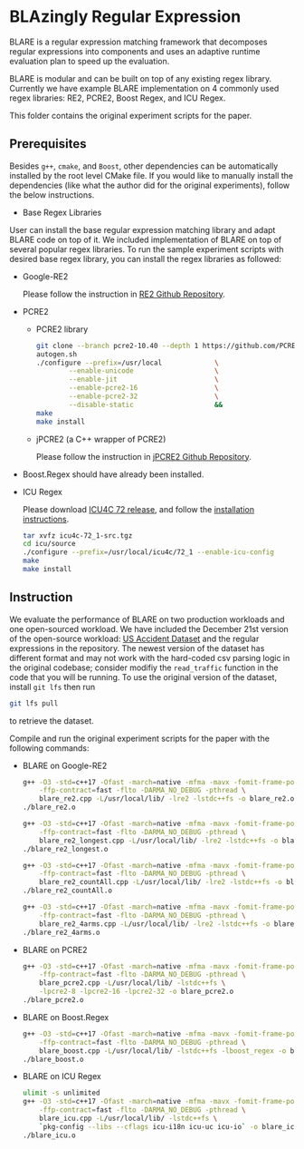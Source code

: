 # BLAzingly Regular Expression

BLARE is a regular expression matching framework that decomposes regular expressions into components and uses an adaptive runtime evaluation plan to speed up the evaluation.

BLARE is modular and can be built on top of any existing regex library. Currently we have example BLARE implementation on 4 commonly used regex libraries: RE2, PCRE2, Boost Regex, and ICU Regex.

This folder contains the original experiment scripts for the paper.

## Prerequisites

Besides `g++`, `cmake`, and `Boost`, other dependencies can be automatically installed by the root level CMake file. If you would like to manually install the dependencies (like what the author did for the original experiments), follow the below instructions.

- Base Regex Libraries
  
User can install the base regular expression matching library and adapt BLARE code on top of it. We included implementation of BLARE on top of several popular regex libraries. To run the sample experiment scripts with desired base regex library, you can install the regex libraries as followed:

- Google-RE2

    Please follow the instruction in [RE2 Github Repository](https://github.com/google/re2).

- PCRE2
  - PCRE2 library

    ```bash
    git clone --branch pcre2-10.40 --depth 1 https://github.com/PCRE2Project/pcre2
    autogen.sh
    ./configure --prefix=/usr/local             \
            --enable-unicode                    \
            --enable-jit                        \
            --enable-pcre2-16                   \
            --enable-pcre2-32                   \
            --disable-static                    &&
    make
    make install
    ```

  - jPCRE2 (a C++ wrapper of PCRE2)

    Please follow the instruction in [jPCRE2 Github Repository](https://github.com/jpcre2/jpcre2).

- Boost.Regex should have already been installed.
- ICU Regex
  
    Please download [ICU4C 72 release](https://github.com/unicode-org/icu/releases/tag/release-72-1), and follow the [installation instructions](https://unicode-org.github.io/icu/userguide/icu4c/build.html#how-to-build-and-install-on-unix).

    ```bash
    tar xvfz icu4c-72_1-src.tgz
    cd icu/source
    ./configure --prefix=/usr/local/icu4c/72_1 --enable-icu-config
    make
    make install
    ```

## Instruction

We evaluate the performance of BLARE on two production workloads and one open-sourced workload. We have included the December 21st version of the open-source workload: [US Accident Dataset](https://www.kaggle.com/datasets/sobhanmoosavi/us-accidents) and the regular expressions in the repository. The newest version of the dataset has different format and may not work with the hard-coded csv parsing logic in the original codebase; consider modifiy the `read_traffic` function in the code that you will be running. To use the original version of the dataset, install `git lfs` then run

```bash
git lfs pull
```

to retrieve the dataset.

Compile and run the original experiment scripts for the paper with the following commands:

- BLARE on Google-RE2
  
    ```bash
    g++ -O3 -std=c++17 -Ofast -march=native -mfma -mavx -fomit-frame-pointer \
        -ffp-contract=fast -flto -DARMA_NO_DEBUG -pthread \
        blare_re2.cpp -L/usr/local/lib/ -lre2 -lstdc++fs -o blare_re2.o
    ./blare_re2.o
    ```

    ```bash
    g++ -O3 -std=c++17 -Ofast -march=native -mfma -mavx -fomit-frame-pointer \
        -ffp-contract=fast -flto -DARMA_NO_DEBUG -pthread \
        blare_re2_longest.cpp -L/usr/local/lib/ -lre2 -lstdc++fs -o blare_re2_longest.o
    ./blare_re2_longest.o
    ```

    ```bash
    g++ -O3 -std=c++17 -Ofast -march=native -mfma -mavx -fomit-frame-pointer \
        -ffp-contract=fast -flto -DARMA_NO_DEBUG -pthread \
        blare_re2_countAll.cpp -L/usr/local/lib/ -lre2 -lstdc++fs -o blare_re2_countAll.o
    ./blare_re2_countAll.o
    ```

    ```bash
    g++ -O3 -std=c++17 -Ofast -march=native -mfma -mavx -fomit-frame-pointer \
        -ffp-contract=fast -flto -DARMA_NO_DEBUG -pthread \
        blare_re2_4arms.cpp -L/usr/local/lib/ -lre2 -lstdc++fs -o blare_re2_4arms.o
    ./blare_re2_4arms.o
    ```

- BLARE on PCRE2

    ```bash
    g++ -O3 -std=c++17 -Ofast -march=native -mfma -mavx -fomit-frame-pointer \
        -ffp-contract=fast -flto -DARMA_NO_DEBUG -pthread \
        blare_pcre2.cpp -L/usr/local/lib/ -lstdc++fs \
        -lpcre2-8 -lpcre2-16 -lpcre2-32 -o blare_pcre2.o
    ./blare_pcre2.o
    ```

- BLARE on Boost.Regex

    ```bash
    g++ -O3 -std=c++17 -Ofast -march=native -mfma -mavx -fomit-frame-pointer \
        -ffp-contract=fast -flto -DARMA_NO_DEBUG -pthread \
        blare_boost.cpp -L/usr/local/lib/ -lstdc++fs -lboost_regex -o blare_boost.o
    ./blare_boost.o
    ```

- BLARE on ICU Regex

    ```bash
    ulimit -s unlimited
    g++ -O3 -std=c++17 -Ofast -march=native -mfma -mavx -fomit-frame-pointer \
        -ffp-contract=fast -flto -DARMA_NO_DEBUG -pthread \
        blare_icu.cpp -L/usr/local/lib/ -lstdc++fs \
        `pkg-config --libs --cflags icu-i18n icu-uc icu-io` -o blare_icu.o
    ./blare_icu.o
    ```
